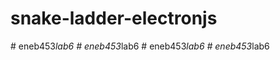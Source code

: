 # snake-ladder-electronjs
#   e n e b 4 5 3 _ l a b 6  
 #   e n e b 4 5 3 _ l a b 6  
 #   e n e b 4 5 3 _ l a b 6  
 #   e n e b 4 5 3 _ l a b 6  
 